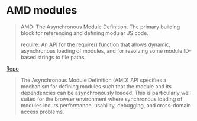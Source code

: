# AMD modules

> AMD: The Asynchronous Module Definition. The primary building block for referencing and defining modular JS code.
>
> require: An API for the require() function that allows dynamic, asynchronous loading of modules, and for resolving some module ID-based strings to file paths.

[Repo](https://github.com/amdjs/amdjs-api/blob/master/AMD.md)

> The Asynchronous Module Definition (AMD) API specifies a mechanism for defining modules such that the module and its dependencies can be asynchronously loaded. This is particularly well suited for the browser environment where synchronous loading of modules incurs performance, usability, debugging, and cross-domain access problems.
